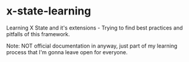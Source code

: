 # x-state-learning
Learning X State and it's extensions - Trying to find best practices and pitfalls of this framework.

Note: NOT official documentation in anyway, just part of my learning process that I'm gonna leave open for everyone.
